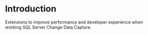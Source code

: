 # Introduction

Extensions to improve performance and developer experience when working SQL Server Change Data Capture.
